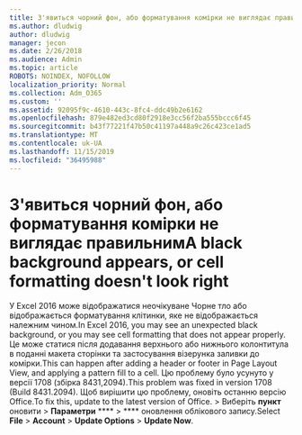 ```yaml
---
title: З'явиться чорний фон, або форматування комірки не виглядає правильним
ms.author: dludwig
author: dludwig
manager: jecon
ms.date: 2/26/2018
ms.audience: Admin
ms.topic: article
ROBOTS: NOINDEX, NOFOLLOW
localization_priority: Normal
ms.collection: Adm_O365
ms.custom: ''
ms.assetid: 92095f9c-4610-443c-8fc4-ddc49b2e6162
ms.openlocfilehash: 879e482ed3cd80f2918e3cc56f2ba555bccc6f45
ms.sourcegitcommit: b43f77221f47b50c41197a448a9c26c423ce1ad5
ms.translationtype: MT
ms.contentlocale: uk-UA
ms.lasthandoff: 11/15/2019
ms.locfileid: "36495988"
---
```

# <a name="a-black-background-appears-or-cell-formatting-doesnt-look-right"></a><span data-ttu-id="728ab-102">З'явиться чорний фон, або форматування комірки не виглядає правильним</span><span class="sxs-lookup"><span data-stu-id="728ab-102">A black background appears, or cell formatting doesn't look right</span></span>

<span data-ttu-id="728ab-103">У Excel 2016 може відображатися неочікуване Чорне тло або відображається форматування клітинки, яке не відображається належним чином.</span><span class="sxs-lookup"><span data-stu-id="728ab-103">In Excel 2016, you may see an unexpected black background, or you may see cell formatting that does not appear properly.</span></span> <span data-ttu-id="728ab-104">Це може статися після додавання верхнього або нижнього колонтитула в поданні макета сторінки та застосування візерунка заливки до комірки.</span><span class="sxs-lookup"><span data-stu-id="728ab-104">This can happen after adding a header or footer in Page Layout View, and applying a pattern fill to a cell.</span></span> <span data-ttu-id="728ab-105">Цю проблему було усунуто у версії 1708 (збірка 8431,2094).</span><span class="sxs-lookup"><span data-stu-id="728ab-105">This problem was fixed in version 1708 (Build 8431.2094).</span></span> <span data-ttu-id="728ab-106">Щоб вирішити цю проблему, оновіть останню версію Office.</span><span class="sxs-lookup"><span data-stu-id="728ab-106">To fix this, update to the latest version of Office.</span></span> <span data-ttu-id="728ab-107">\> Виберіть **пункт** оновити \> **Параметри** \*\*\*\* \> \*\*\*\* оновлення облікового запису.</span><span class="sxs-lookup"><span data-stu-id="728ab-107">Select **File** \> **Account** \> **Update Options** \> **Update Now**.</span></span>
  

